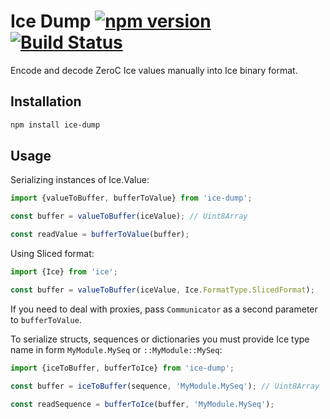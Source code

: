# Ice Dump [![npm version][npm-image]][npm-url] [![Build Status][travis-image]][travis-url]

Encode and decode ZeroC Ice values manually into Ice binary format.

## Installation

```bash
npm install ice-dump
```

## Usage

Serializing instances of Ice.Value:

```js
import {valueToBuffer, bufferToValue} from 'ice-dump';

const buffer = valueToBuffer(iceValue); // Uint8Array

const readValue = bufferToValue(buffer);
```

Using Sliced format:

```js
import {Ice} from 'ice';

const buffer = valueToBuffer(iceValue, Ice.FormatType.SlicedFormat);
```

If you need to deal with proxies, pass `Communicator` as a second parameter to
`bufferToValue`.

To serialize structs, sequences or dictionaries you must provide Ice type name
in form `MyModule.MySeq` or `::MyModule::MySeq`:

```js
import {iceToBuffer, bufferToIce} from 'ice-dump';

const buffer = iceToBuffer(sequence, 'MyModule.MySeq'); // Uint8Array

const readSequence = bufferToIce(buffer, 'MyModule.MySeq');
```

[npm-image]: https://badge.fury.io/js/ice-dump.svg
[npm-url]: https://badge.fury.io/js/ice-dump
[travis-image]: https://travis-ci.org/aikoven/ice-dump.svg?branch=master
[travis-url]: https://travis-ci.org/aikoven/ice-dump
